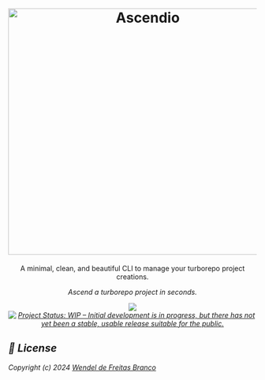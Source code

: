 <h1 align="center">

  <img src="https://imgur.com/JaWjyGa.png" alt="Ascendio" height="500" width="550" >

</h1>

<p align="center">A minimal, clean, and beautiful CLI to manage your turborepo project creations.</p>

<p align="center"><i>Ascend a turborepo project in seconds.</p>

<p align="center">
  <a href="https://saythanks.io/to/wendelfreitas">
      <img src="https://img.shields.io/badge/SayThanks.io-%E2%98%BC-1EAEDB.svg">
  </a>
  <a href="https://www.repostatus.org/#wip"><img src="https://www.repostatus.org/badges/latest/wip.svg" alt="Project Status: WIP – Initial development is in progress, but there has not yet been a stable, usable release suitable for the public." /></a>
</p>

## :tophat: **License**

Copyright (c) 2024 [Wendel de Freitas Branco](https://www.linkedin.com/in/wendelfb)
